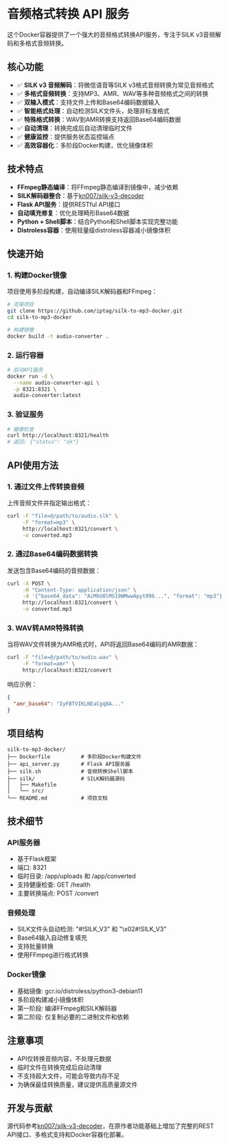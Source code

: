 # 音频格式转换 API 服务

这个Docker容器提供了一个强大的音频格式转换API服务，专注于SILK v3音频解码和多格式音频转换。

## 核心功能

- ✅ **SILK v3 音频解码**：将微信语音等SILK v3格式音频转换为常见音频格式
- ✅ **多格式音频转换**：支持MP3、AMR、WAV等多种音频格式之间的转换
- ✅ **双输入模式**：支持文件上传和Base64编码数据输入
- ✅ **智能格式处理**：自动检测SILK文件头，处理非标准格式
- ✅ **特殊格式转换**：WAV到AMR转换支持返回Base64编码数据
- ✅ **自动清理**：转换完成后自动清理临时文件
- ✅ **健康监控**：提供服务状态监控端点
- ✅ **高效容器化**：多阶段Docker构建，优化镜像体积

## 技术特点

- **FFmpeg静态编译**：将FFmpeg静态编译到镜像中，减少依赖
- **SILK解码器整合**：基于[kn007/silk-v3-decoder](https://github.com/kn007/silk-v3-decoder)
- **Flask API服务**：提供RESTful API接口
- **自动填充修复**：优化处理畸形Base64数据
- **Python + Shell脚本**：结合Python和Shell脚本实现完整功能
- **Distroless容器**：使用轻量级distroless容器减小镜像体积

## 快速开始

### 1. 构建Docker镜像

项目使用多阶段构建，自动编译SILK解码器和FFmpeg：

```bash
# 克隆项目
git clone https://github.com/iptag/silk-to-mp3-docker.git
cd silk-to-mp3-docker

# 构建镜像
docker build -t audio-converter .
```

### 2. 运行容器

```bash
# 启动API服务
docker run -d \
  --name audio-converter-api \
  -p 8321:8321 \
  audio-converter:latest
```

### 3. 验证服务

```bash
# 健康检查
curl http://localhost:8321/health
# 返回: {"status": "ok"}
```

## API使用方法

### 1. 通过文件上传转换音频

上传音频文件并指定输出格式：

```bash
curl -F "file=@/path/to/audio.slk" \
     -F "format=mp3" \
     http://localhost:8321/convert \
     -o converted.mp3
```

### 2. 通过Base64编码数据转换

发送包含Base64编码的音频数据：

```bash
curl -X POST \
     -H "Content-Type: application/json" \
     -d '{"base64_data": "AiMhU0lMS19WMwwApyt096...", "format": "mp3"}' \
     http://localhost:8321/convert \
     -o converted.mp3
```

### 3. WAV转AMR特殊转换

当将WAV文件转换为AMR格式时，API将返回Base64编码的AMR数据：

```bash
curl -F "file=@/path/to/audio.wav" \
     -F "format=amr" \
     http://localhost:8321/convert
```

响应示例：
```json
{
  "amr_base64": "IyFBTVIKLNEaCgq8A..."
}
```

## 项目结构

```
silk-to-mp3-docker/
├── Dockerfile          # 多阶段Docker构建文件
├── api_server.py       # Flask API服务器
├── silk.sh             # 音频转换Shell脚本
├── silk/               # SILK解码器源码
│   ├── Makefile
│   └── src/
└── README.md           # 项目文档
```

## 技术细节

### API服务器

- 基于Flask框架
- 端口: 8321
- 临时目录: /app/uploads 和 /app/converted
- 支持健康检查: GET /health
- 主要转换端点: POST /convert

### 音频处理

- SILK文件头自动检测: "#!SILK_V3" 和 "\x02#!SILK_V3"
- Base64输入自动修复填充
- 支持批量转换
- 使用FFmpeg进行格式转换

### Docker镜像

- 基础镜像: gcr.io/distroless/python3-debian11
- 多阶段构建减小镜像体积
- 第一阶段: 编译FFmpeg和SILK解码器
- 第二阶段: 仅复制必要的二进制文件和依赖

## 注意事项

- API仅转换音频内容，不处理元数据
- 临时文件在转换完成后自动清理
- 不支持超大文件，可能会导致内存不足
- 为确保最佳转换质量，建议提供高质量源文件

## 开发与贡献

源代码参考[kn007/silk-v3-decoder](https://github.com/kn007/silk-v3-decoder)，在原作者功能基础上增加了完整的REST API接口、多格式支持和Docker容器化部署。 
